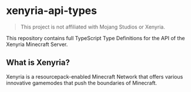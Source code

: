 # xenyria-api-types

> This project is not affiliated with Mojang Studios or Xenyria.

This repository contains full TypeScript Type Definitions for the API of the Xenyria Minecraft Server.

## What is Xenyria?

Xenyria is a resourcepack-enabled Minecraft Network that offers various innovative gamemodes that push the boundaries of Minecraft.
